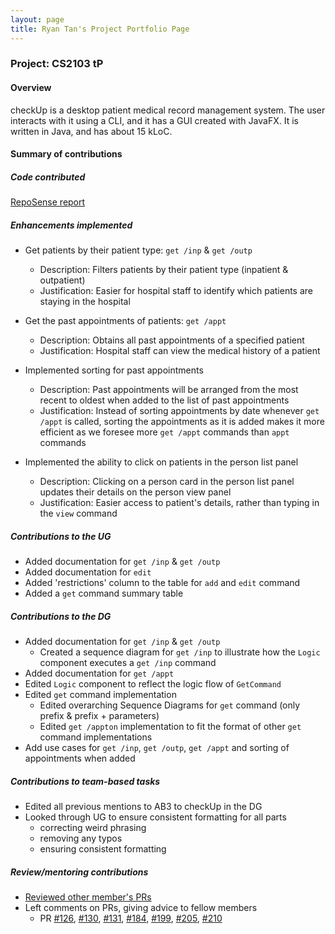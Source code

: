 ```yaml
---
layout: page
title: Ryan Tan's Project Portfolio Page
---
```


### Project: CS2103 tP

#### Overview

checkUp is a desktop patient medical record management system. The user interacts with it using a CLI, and it has a GUI 
created with JavaFX. It is written in Java, and has about 15 kLoC.

#### Summary of contributions

##### Code contributed

[RepoSense report](https://nus-cs2103-ay2223s1.github.io/tp-dashboard/?search=ryan-tan00&breakdown=true)

##### Enhancements implemented

* Get patients by their patient type: `get /inp` & `get /outp`
  * Description: Filters patients by their patient type (inpatient & outpatient)
  * Justification: Easier for hospital staff to identify which patients are staying in the hospital

* Get the past appointments of patients: `get /appt`
  * Description: Obtains all past appointments of a specified patient
  * Justification: Hospital staff can view the medical history of a patient

* Implemented sorting for past appointments
  * Description: Past appointments will be arranged from the most recent to oldest when added to the list of past 
                 appointments
  * Justification: Instead of sorting appointments by date whenever `get /appt` is called, sorting the appointments as 
                   it is added makes it more efficient as we foresee more `get /appt` commands than `appt` commands

* Implemented the ability to click on patients in the person list panel
  * Description: Clicking on a person card in the person list panel updates their details on the person view panel
  * Justification: Easier access to patient's details, rather than typing in the `view` command

##### Contributions to the UG

* Added documentation for `get /inp` & `get /outp`
* Added documentation for `edit`
* Added 'restrictions' column to the table for `add` and `edit` command
* Added a `get` command summary table

##### Contributions to the DG

* Added documentation for `get /inp` & `get /outp`
  * Created a sequence diagram for `get /inp` to illustrate how the `Logic` component executes a `get /inp` command
* Added documentation for `get /appt`
* Edited `Logic` component to reflect the logic flow of `GetCommand`
* Edited `get` command implementation
  * Edited overarching Sequence Diagrams for `get` command (only prefix & prefix + parameters)
  * Edited `get /appton` implementation to fit the format of other `get` command implementations
* Add use cases for `get /inp`, `get /outp`, `get /appt` and sorting of appointments when added

##### Contributions to team-based tasks

* Edited all previous mentions to AB3 to checkUp in the DG
* Looked through UG to ensure consistent formatting for all parts
  * correcting weird phrasing
  * removing any typos
  * ensuring consistent formatting

##### Review/mentoring contributions

* [Reviewed other member's PRs](https://github.com/AY2223S1-CS2103T-W16-3/tp/pulls?q=is%3Apr+reviewed-by%3Aryan-tan00)
* Left comments on PRs, giving advice to fellow members
  * PR [#126](https://github.com/AY2223S1-CS2103T-W16-3/tp/pull/126),
       [#130](https://github.com/AY2223S1-CS2103T-W16-3/tp/pull/130),
       [#131](https://github.com/AY2223S1-CS2103T-W16-3/tp/pull/131),
       [#184](https://github.com/AY2223S1-CS2103T-W16-3/tp/pull/184),
       [#199](https://github.com/AY2223S1-CS2103T-W16-3/tp/pull/199),
       [#205](https://github.com/AY2223S1-CS2103T-W16-3/tp/pull/205),
       [#210](https://github.com/AY2223S1-CS2103T-W16-3/tp/pull/210)
